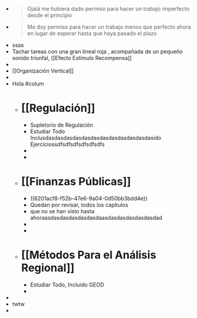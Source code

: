 - > Ojalá me hubiera dado permiso para hacer un trabajo imperfecto desde el principio
- > Me doy permiso para hacer un trabajo menos que perfecto ahora en lugar de esperar hasta que haya pasado el plazo
- ssas
- Tachar tareas con una gran lineal roja , acompañada de un pequeño sonido triunfal, [[Efecto Estimulo Recompensa]]
-
- [[Organización Vertical]]
-
- Hola #colum
	- # [[Regulación]]
		- Supletorio de Regulación
		- Estudiar Todo Inclusdasdasdasdasdasdasdasdasdasdasdasdasido Ejerciciossdfsdfsdfsdfsdfsdfs
		-
		-
	- # [[Finanzas Públicas]]
		- ((6201acf8-f52b-47e6-9a04-0d50bb3bdd4e))
		- Quedan  por revisar, todos los capitulos
		- que no se han visto hasta  ahoraasdasdasdasdasdasdaasdasdasdasdasdasdad
		-
		-
	- # [[Métodos Para el Análisis Regional]]
		- Estudiar Todo, Incluido GEOD
		-
-
- twtw
-